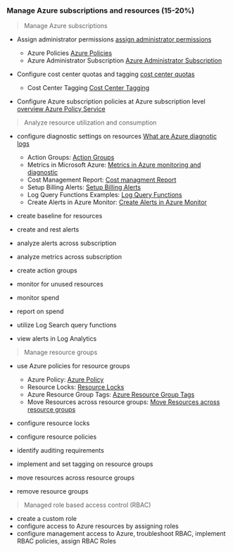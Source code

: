 ### Manage Azure subscriptions and resources (15-20%)

> Manage Azure subscriptions

- Assign administrator permissions [assign administrator permissions](https://docs.microsoft.com/en-us/azure/billing/billing-add-change-azure-subscription-administrator)

    - Azure Policies [Azure Policies](https://docs.microsoft.com/en-us/azure/azure-policy/azure-policy-introduction)
    - Azure Administrator Subscription [Azure Administrator Subscription](https://docs.microsoft.com/en-us/azure/billing/billing-add-change-azure-subscription-administrator)
- Configure cost center quotas and tagging [cost center quotas](https://docs.microsoft.com/en-us/azure/azure-subscription-service-limits)
    - Cost Center Tagging [Cost Center Tagging](https://docs.microsoft.com/en-us/azure/billing/billing-getting-started#ways-to-monitor-your-costs-when-using-azure-services)
- Configure Azure subscription policies at Azure subscription level  [overview Azure Policy Service](https://docs.microsoft.com/en-us/azure/governance/policy/overview)

> Analyze resource utilization and consumption

- configure diagnostic settings on resources [What are Azure diagnotic logs](https://docs.microsoft.com/en-us/azure/azure-monitor/platform/diagnostic-logs-overview)
    - Action Groups: [Action Groups](https://docs.microsoft.com/en-my/azure/monitoring-and-diagnostics/monitoring-action-groups)
    - Metrics in Microsoft Azure: [Metrics in Azure monitoring and diagnostic](https://docs.microsoft.com/en-us/azure/monitoring-and-diagnostics/monitoring-overview-metrics)
    - Cost Management Report: [Cost managment Report](https://docs.microsoft.com/en-us/azure/cost-management/use-reports)
    - Setup Billing Alerts: [Setup Billing Alerts](https://docs.microsoft.com/en-us/azure/billing/billing-set-up-alerts)
    - Log Query Functions Examples: [Log Query Functions](https://github.com/MicrosoftDocs/LogAnalyticsExamples/tree/master/log-analytics)
    - Create Alerts in Azure Monitor: [ Create Alerts in Azure Monitor](https://docs.microsoft.com/en-us/azure/monitoring-and-diagnostics/monitor-alerts-unified-usage)

- create baseline for resources
- create and rest alerts
- analyze alerts across subscription
- analyze metrics across subscription
- create action groups
- monitor for unused resources
- monitor spend
- report on spend
- utilize Log Search query functions
- view alerts in Log Analytics

> Manage resource groups

- use Azure policies for resource groups

    - Azure Policy: [Azure Policy](https://docs.microsoft.com/en-us/azure/azure-policy/create-manage-policy)   
    - Resource Locks: [Resource Locks](https://docs.microsoft.com/en-us/azure/azure-resource-manager/resource-group-lock-resources)
    - Azure Resource Group Tags: [Azure Resource Group Tags](https://docs.microsoft.com/en-us/azure/azure-resource-manager/resource-group-using-tags)
    - Move Resources across resource groups: [Move Resources across resource groups](https://docs.microsoft.com/en-us/azure/azure-resource-manager/resource-group-move-resources)

- configure resource locks
- configure resource policies
- identify auditing requirements
- implement and set tagging on resource groups
- move resources across resource groups
- remove resource groups

> Managed role based access control (RBAC)

- create a custom role
- configure access to Azure resources by assigning roles
- configure management access to Azure, troubleshoot RBAC, implement RBAC policies, assign RBAC Roles